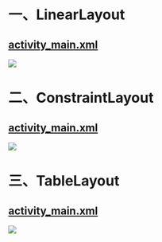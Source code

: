 # 一、LinearLayout

## [**activity_main.xml**](https://github.com/zhanshiping/MyAndroid/blob/master/Lab2/LinearLayout/app/src/main/res/layout/activity_main.xml)

![](../images/1.png)

# 二、ConstraintLayout

## [**activity_main.xml**](https://github.com/zhanshiping/MyAndroid/blob/master/Lab2/ConstraintLayout/app/src/main/res/layout/activity_main.xml)

![](../images/2.png)

# 三、TableLayout

## [**activity_main.xml**](https://github.com/zhanshiping/MyAndroid/blob/master/Lab2/TableLayout/app/src/main/res/layout/activity_main.xml)

![](../images/3.png)

